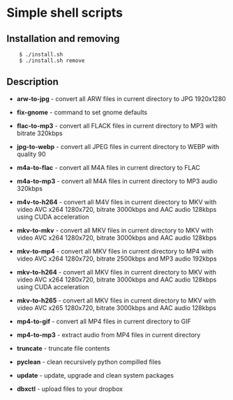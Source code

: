 Simple shell scripts
====================


Installation and removing
-------------------------

        $ ./install.sh
        $ ./install.sh remove


Description
--------------------

- **arw-to-jpg** - convert all ARW files in current directory to JPG 1920x1280

- **fix-gnome** - command to set gnome defaults

- **flac-to-mp3** - convert all FLACK files in current directory to MP3 with 
bitrate 320kbps

- **jpg-to-webp** - convert all JPEG files in current directory to WEBP with
quality 90

- **m4a-to-flac** - convert all M4A files in current directory to FLAC

- **m4a-to-mp3** - convert all M4A files in current directory to MP3 audio 320kbps

- **m4v-to-h264** - convert all M4V files in current directory to MKV with video
AVC x264 1280x720, bitrate 3000kbps and AAC audio 128kbps using CUDA acceleration

- **mkv-to-mkv** - convert all MKV files in current directory to MKV with video
AVC x264 1280x720, bitrate 3000kbps and AAC audio 128kbps

- **mkv-to-mp4** - convert all MKV files in current directory to MP4 with video
AVC x264 1280x720, bitrate 2500kbps and MP3 audio 192kbps

- **mkv-to-h264** - convert all MKV files in current directory to MKV with video
AVC x264 1280x720, bitrate 3000kbps and AAC audio 128kbps using CUDA acceleration

- **mkv-to-h265** - convert all MKV files in current directory to MKV with video
AVC x265 1280x720, bitrate 3000kbps and AAC audio 128kbps

- **mp4-to-gif** - convert all MP4 files in current directory to GIF

- **mp4-to-mp3** - extract audio from MP4 files in current directory

- **truncate** - truncate file contents

- **pyclean** - clean recursively python compilled files

- **update** - update, upgrade and clean system packages

- **dbxctl** - upload files to your dropbox
